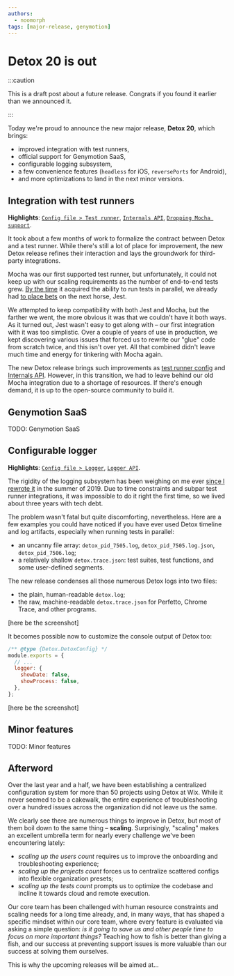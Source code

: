 ```yaml
---
authors:
  - noomorph
tags: [major-release, genymotion]
---
```


# Detox 20 is out

:::caution

This is a draft post about a future release.
Congrats if you found it earlier than we announced it.

:::

Today we're proud to announce the new major release, **Detox 20**, which brings:

* improved integration with test runners,
* official support for Genymotion SaaS,
* configurable logging subsystem,
* a few convenience features (`headless` for iOS, `reversePorts` for Android),
* and more optimizations to land in the next minor versions.

## Integration with test runners

**Highlights**: [`Config file > Test runner`], [`Internals API`], [`Dropping Mocha support`].

It took about a few months of work to formalize the contract between Detox and a test runner. While there's still a lot of place for improvement, the new Detox release refines their interaction and lays the groundwork for third-party integrations.

Mocha was our first supported test runner, but unfortunately, it could not keep up with our scaling requirements as the number of end-to-end tests grew. [By the time][Mocha 8] it acquired the ability to run tests in parallel, we already had [to place bets][Jest PR] on the next horse, Jest.

We attempted to keep compatibility with both Jest and Mocha, but the farther we went, the more obvious it was that we couldn't have it both ways. As it turned out, Jest wasn't easy to get along with – our first integration with it was too simplistic. Over a couple of years of use in production, we kept discovering various issues that forced us to rewrite our "glue" code from scratch twice, and this isn't over yet. All that combined didn't leave much time and energy for tinkering with Mocha again.

The new Detox release brings such improvements as [test runner config][`Config file > Test runner`] and [Internals API][`Internals API`]. However, in this transition, we had to leave behind our old Mocha integration due to a shortage of resources. If there's enough demand, it is up to the open-source community to build it.

## Genymotion SaaS

TODO: Genymotion SaaS

## Configurable logger

**Highlights**: [`Config file > Logger`], [`Logger API`].

The rigidity of the logging subsystem has been weighing on me ever [since I rewrote it][Logger rewrite] in the summer of 2019. Due to time constraints and subpar test runner integrations, it was impossible to do it right the first time, so we lived about three years with tech debt.

The problem wasn't fatal but quite discomforting, nevertheless. Here are a few examples you could have noticed if you have ever used Detox timeline and log artifacts, especially when running tests in parallel:

* an uncanny file array: `detox_pid_7505.log`, `detox_pid_7505.log.json`, `detox_pid_7506.log`;
* a relatively shallow `detox.trace.json`: test suites, test functions, and some user-defined segments.

The new release condenses all those numerous Detox logs into two files:

* the plain, human-readable `detox.log`;
* the raw, machine-readable `detox.trace.json` for Perfetto, Chrome Trace, and other programs.

\[here be the screenshot]

It becomes possible now to customize the console output of Detox too:

```js title="detox.config.js"
/** @type {Detox.DetoxConfig} */
module.exports = {
  // ...
  logger: {
    showDate: false,
    showProcess: false,
  },
};
```

\[here be the screenshot]

## Minor features

TODO: Minor features

## Afterword

Over the last year and a half, we have been establishing a centralized configuration system for more than 50 projects using Detox at Wix. While it never seemed to be a cakewalk, the entire experience of troubleshooting over a hundred issues across the organization did not leave us the same.

We clearly see there are numerous things to improve in Detox, but most of them boil down to the same thing – **scaling**. Surprisingly, "scaling" makes an excellent umbrella term for nearly every challenge we've been encountering lately:

* _scaling up the users count_ requires us to improve the onboarding and troubleshooting experience;
* _scaling up the projects count_ forces us to centralize scattered configs into flexible organization presets;
* _scaling up the tests count_ prompts us to optimize the codebase and incline it towards cloud and remote execution.

Our core team has been challenged with human resource constraints and scaling needs for a long time already, and, in many ways, that has shaped a specific mindset within our core team, where every feature is evaluated via asking a simple question: _is it going to save us and other people time to focus on more important things?_ Teaching how to fish is better than giving a fish, and our success at preventing support issues is more valuable than our success at solving them ourselves.

This is why the upcoming releases will be aimed at...

[`Config file > Test runner`]: /docs/next/config/testRunner
[`Internals API`]: /docs/next/api/internals
[`Dropping Mocha support`]: https://github.com/wix/Detox/issues/3193
[`Config file > Logger`]: /docs/next/config/logger
[`Logger API`]: /docs/next/api/logger
[Mocha 8]: https://github.com/mochajs/mocha/releases/tag/v8.0.0
[Jest PR]: https://github.com/wix/Detox/pull/609
[Logger rewrite]: https://github.com/wix/Detox/pull/835
